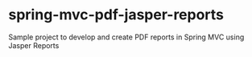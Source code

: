 # spring-mvc-pdf-jasper-reports
Sample project to develop and create PDF reports in Spring MVC using Jasper Reports
